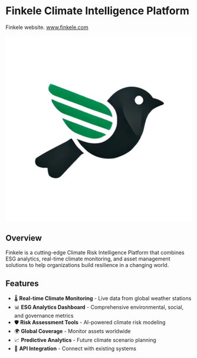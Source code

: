 # Finkele Climate Intelligence Platform

Finkele website. www.finkele.com

![Finkele Logo](public/assets/img/finkele-logo-square.png)

## Overview

Finkele is a cutting-edge Climate Risk Intelligence Platform that combines ESG analytics, real-time climate monitoring, and asset management solutions to help organizations build resilience in a changing world.

## Features

- 🌡️ **Real-time Climate Monitoring** - Live data from global weather stations
- 📊 **ESG Analytics Dashboard** - Comprehensive environmental, social, and governance metrics
- 🛡️ **Risk Assessment Tools** - AI-powered climate risk modeling
- 🌍 **Global Coverage** - Monitor assets worldwide
- 📈 **Predictive Analytics** - Future climate scenario planning
- 🔄 **API Integration** - Connect with existing systems